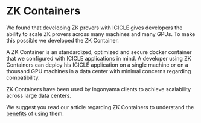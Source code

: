 # ZK Containers

We found that developing ZK provers with ICICLE gives developers the ability to scale ZK provers across many machines and many GPUs. To make this possible we developed the ZK Container.

A ZK Container is an standardized, optimized and secure docker container that we configured with ICICLE applications in mind. A developer using ZK Containers can deploy his ICICLE application on a single machine or on a thousand GPU machines in a data center with minimal concerns regarding compatibility.

ZK Containers have been used by Ingonyama clients to achieve scalability across large data centers.

We suggest you read our article regarding ZK Containers to understand the [benefits](https://medium.com/@ingonyama/product-announcement-zk-containers-0e2a1f2d0a2b) of using them.
